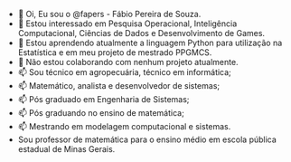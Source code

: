 - 👋 Oi, Eu sou o @fapers - Fábio Pereira de Souza.
- 👀 Estou interessado em Pesquisa Operacional, Inteligência Computacional, Ciências de Dados e Desenvolvimento de Games.
- 🌱 Estou aprendendo atualmente a linguagem Python para utilização na Estatística e em meu projeto de mestrado PPGMCS.
- 💞️ Não estou colaborando com nenhum projeto atualmente.
- 📫 Sou técnico em agropecuária, técnico em informática;
- 📫 Matemático, analista e desenvolvedor de sistemas;
- 📫 Pós graduado em Engenharia de Sistemas;
- 📫 Pós graduando no ensino de matemática;
- 📫 Mestrando em modelagem computacional e sistemas.
- Sou professor de matemática para o ensino médio em escola pública estadual de Minas Gerais.

<!---
fapers/fapers is a ✨ special ✨ repository because its `README.md` (this file) appears on your GitHub profile.
You can click the Preview link to take a look at your changes.
--->
